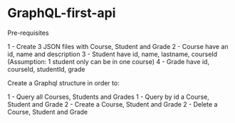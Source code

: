 # GraphQL-first-api
 
Pre-requisites

1 - Create 3 JSON files with Course, Student and Grade
2 - Course have an id, name and description
3 - Student have id, name, lastname, courseId (Assumption: 1 student only can be in one course)
4 - Grade have id, courseId, studentId, grade

Create a Graphql structure in order to:

1 - Query all Courses, Students and Grades
1 - Query by id a Course, Student and Grade
2 - Create a Course, Student and Grade
2 - Delete a Course, Student and Grade
